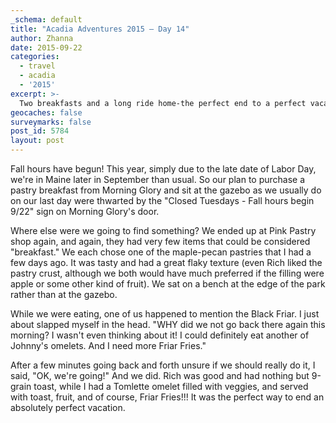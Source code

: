 ```yaml
---
_schema: default
title: "Acadia Adventures 2015 – Day 14"
author: Zhanna
date: 2015-09-22
categories:
  - travel
  - acadia
  - '2015'
excerpt: >-
  Two breakfasts and a long ride home-the perfect end to a perfect vacation!
geocaches: false
surveymarks: false
post_id: 5784
layout: post                      
---
```


Fall hours have begun! This year, simply due to the late date of Labor Day, we're in Maine later in September than usual. So our plan to purchase a pastry breakfast from Morning Glory and sit at the gazebo as we usually do on our last day were thwarted by the "Closed Tuesdays - Fall hours begin 9/22" sign on Morning Glory's door. 

Where else were we going to find something? We ended up at Pink Pastry shop again, and again, they had very few items that could be considered "breakfast." We each chose one of the maple-pecan pastries that I had a few days ago. It was tasty and had a great flaky texture (even Rich liked the pastry crust, although we both would have much preferred if the filling were apple or some other kind of fruit).  We sat on a bench at the edge of the park rather than at the gazebo. 

While we were eating, one of us happened to mention the Black Friar. I just about slapped myself in the head. "WHY did we not go back there again this morning? I wasn't even thinking about it! I could definitely eat another of Johnny's omelets. And I need more Friar Fries." 

After a few minutes going back and forth unsure if we should really do it, I said, "OK, we're going!" And we did. Rich was good and had nothing but 9-grain toast, while I had a Tomlette omelet filled with veggies, and served with toast, fruit, and of course, Friar Fries!!! It was the perfect way to end an absolutely perfect vacation. 

<!-- About the rest of the trip home, all I can say is that Lawrence, Massachusetts is the suckiest hellhole I've ever had the "pleasure" to visit. I don't scare easily but all I wanted was to get the hell out of that evil place as soon as I saw what it was like. I honestly expected to be shot and/or carjacked at any moment. -->